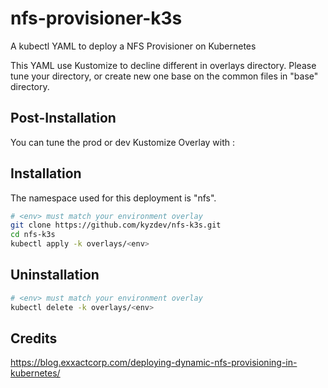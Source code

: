 # nfs-provisioner-k3s

A kubectl YAML to deploy a NFS Provisioner on Kubernetes

This YAML use Kustomize to decline different <env> in overlays directory.
Please tune your <env> directory, or create new one base on the common files in "base" directory. 

## Post-Installation

You can tune the prod or dev Kustomize Overlay with :

## Installation

The namespace used for this deployment is "nfs".

```bash
# <env> must match your environment overlay
git clone https://github.com/kyzdev/nfs-k3s.git
cd nfs-k3s
kubectl apply -k overlays/<env>
```
## Uninstallation

```bash
# <env> must match your environment overlay
kubectl delete -k overlays/<env>
```

## Credits

https://blog.exxactcorp.com/deploying-dynamic-nfs-provisioning-in-kubernetes/